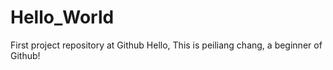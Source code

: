 # Hello_World
First project repository at Github
Hello,
This is peiliang chang, a beginner of Github!
